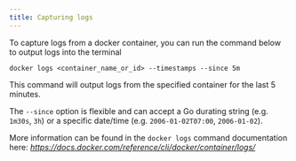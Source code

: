 ```yaml
---
title: Capturing logs
---
```


To capture logs from a docker container, you can run the command below to output logs into the terminal

```shell
docker logs <container_name_or_id> --timestamps --since 5m
```

This command will output logs from the specified container for the last 5 minutes.

The `--since` option is flexible and can accept a Go durating string (e.g. `1m30s`, `3h`) or a specific date/time (e.g. `2006-01-02T07:00`, `2006-01-02`).

More information can be found in the `docker logs` command documentation here: *https://docs.docker.com/reference/cli/docker/container/logs/*
